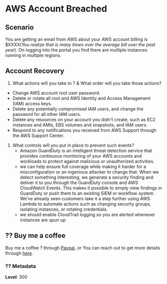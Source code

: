 # AWS Account Breached

## Scenario

You are getting an email from AWS about your AWS account billing is $XXXX(_You realize that is many times over the average bill over the past year_). On logging into the portal you find there are multiple instances running in multiple regions.

## Account Recovery

1. What actions will you take to ? & What order will you take those actions?

- Change  AWS account root user password.
- Delete or rotate all root and AWS Identity and Access Management (IAM) access keys.
- Delete any potentially compromised IAM users, and change the password for all other IAM users.
- Delete any resources on your account you didn't create, such as EC2 instances and AMIs, EBS volumes and snapshots, and IAM users.
- Respond to any notifications you received from AWS Support through the AWS Support Center.
  
1. What controls will you put in place to prevent such events?
   - Amazon GuardDuty is an intelligent threat detection service that provides continuous monitoring of your AWS accounts and    workloads to protect against malicious or unauthorized activities.
   - we can help ensure full coverage while making it harder for a misconfiguration or an ingenious attacker to change that. When we detect something interesting, we generate a security finding and deliver it to you through the GuardDuty console and AWS CloudWatch Events. This makes it possible to simply view findings in GuardDuty or push them to an existing SIEM or workflow system. We’ve already seen customers take it a step further using AWS Lambda to automate actions such as changing security groups, isolating instances, or rotating credentials.
   - we should enable CloudTrail logging so you are alerted whenever instances are spun up

## ?? Buy me a coffee

Buy me a coffee ? through [Paypal](https://paypal.me/valaxy), _or_ You can reach out to get more details through [here](https://youtube.com/c/valaxytechnologies/about).

### ?? Metadata

**Level**: 300
